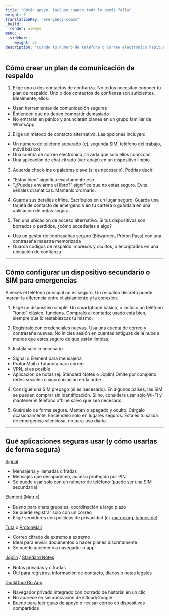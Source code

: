 ```yaml
---
title: "Obtén apoyo, incluso cuando todo lo demás falla"
weight: 7
translationKey: "emergency-comms"
_build:
  render: always
menu:
  sidebar:
    weight: 35
description: "Cuando tu número de teléfono o correo electrónico habitual no es seguro, estas herramientas ofrecen formas alternativas de pedir ayuda, obtener consejos o contactar a personas de confianza sin alertar a quien te vigila. Incluye aplicaciones seguras, números desechables y planificación cautelosa."
---
```


## Cómo crear un plan de comunicación de respaldo

1. Elige uno o dos contactos de confianza. No todos necesitan conocer tu plan de respaldo. Uno o dos contactos de confianza son suficientes. Idealmente, ellos:

* Usan herramientas de comunicación seguras
* Entienden que no deben compartir demasiado
* No entrarán en pánico y anunciarán planes en un grupo familiar de WhatsApp

2. Elige un método de contacto alternativo. Las opciones incluyen:

* Un número de teléfono separado (ej. segunda SIM, teléfono del trabajo, móvil básico)
* Una cuenta de correo electrónico privada que solo ellos conozcan
* Una aplicación de chat cifrado (ver abajo) en un dispositivo limpio

3. Acuerda check-ins o palabras clave (si es necesario). Podrías decir:

* "Estoy bien" significa exactamente eso.
* "¿Puedes enviarme el libro?" significa que no estás seguro.
  Evita señales dramáticas. Mantenlo ordinario.

4. Guarda sus detalles offline. Escríbelos en un lugar seguro. Guarda una tarjeta de contacto de emergencia en tu cartera o guárdala en una aplicación de notas segura.

5. Ten una ubicación de acceso alternativo. Si tus dispositivos son borrados o perdidos, ¿cómo accederías a algo?

* Usa un gestor de contraseñas seguro (Bitwarden, Proton Pass) con una contraseña maestra memorizada
* Guarda códigos de respaldo impresos y ocultos, o encriptados en una ubicación de confianza

---

## Cómo configurar un dispositivo secundario o SIM para emergencias

A veces el teléfono principal no es seguro. Un respaldo discreto puede marcar la diferencia entre el aislamiento y la conexión.

1. Elige un dispositivo simple. Un smartphone básico, o incluso un teléfono "tonto" clásico, funciona. Cómpralo al contado; usado está bien, siempre que lo restablezcas tú mismo.

2. Regístralo con credenciales nuevas. Usa una cuenta de correo y contraseña nuevas. No inicies sesión en cuentas antiguas de la nube a menos que estés seguro de que están limpias.

3. Instala solo lo necesario

* Signal o Element para mensajería
* ProtonMail o Tutanota para correo
* VPN, si es posible
* Aplicación de notas (ej. Standard Notes o Joplin)
  Omite por completo redes sociales o sincronización en la nube.

4. Consigue una SIM prepago (si es necesario). En algunos países, las SIM se pueden comprar sin identificación. Si no, considera usar solo Wi-Fi y mantener el teléfono offline salvo que sea necesario.

5. Guárdalo de forma segura. Mantenlo apagado y oculto. Cárgalo ocasionalmente. Enciéndelo solo en lugares seguros. Esta es tu salida de emergencia silenciosa, no para uso diario.

---

## Qué aplicaciones seguras usar (y cómo usarlas de forma segura)

[Signal](https://signal.org/)

* Mensajería y llamadas cifradas
* Mensajes que desaparecen, acceso protegido por PIN
* Se puede usar solo con un número de teléfono (puede ser una SIM secundaria)

[Element (Matrix)](https://element.io/)

* Bueno para chats grupales, coordinación a largo plazo
* Se puede registrar solo con un correo
* Elige servidores con políticas de privacidad (ej. [matrix.org](https://matrix.org), [tchncs.de](https://tchncs.de))

[Tuta](https://tuta.com/) o [ProtonMail](https://mail.proton.me)

* Correo cifrado de extremo a extremo
* Ideal para enviar documentos o hacer planes discretamente
* Se puede acceder vía navegador o app

[Joplin](https://joplinapp.org/) / [Standard Notes](https://standardnotes.com/)

* Notas privadas y cifradas
* Útil para registros, información de contacto, diarios o notas legales

[DuckDuckGo App](https://duckduckgo.com/app/)

* Navegador privado integrado con borrado de historial en un clic
* No aparece en sincronización de iCloud/Google
* Bueno para leer guías de apoyo o revisar correo en dispositivos compartidos
